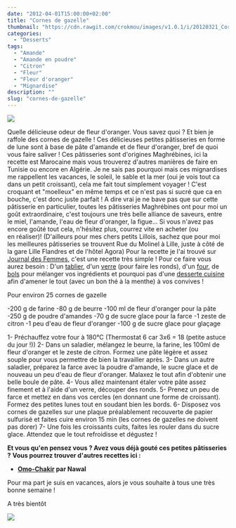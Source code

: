 ```yaml
---
date: "2012-04-01T15:00:00+02:00"
title: "Cornes de gazelle"
thumbnail: "https://cdn.rawgit.com/crokmou/images/v1.0.1/i/20120321_Corne_de_gazelle_001.jpg"
categories:
  - "Desserts"
tags:
  - "Amande"
  - "Amande en poudre"
  - "Citron"
  - "Fleur"
  - "Fleur d'oranger"
  - "Mignardise"
description: ""
slug: "cornes-de-gazelle"
---
```


[![](http://2.bp.blogspot.com/-P2ejUKznwlA/UCbMsoc8I-I/AAAAAAAAC_w/USMD1ipibMg/s320/20120321_Corne_de_gazelle_bann.jpg)](http://2.bp.blogspot.com/-P2ejUKznwlA/UCbMsoc8I-I/AAAAAAAAC_w/USMD1ipibMg/s1600/20120321_Corne_de_gazelle_bann.jpg)

Quelle délicieuse odeur de fleur d'oranger. Vous savez quoi ? Et bien je raffole des cornes de gazelle ! Ces délicieuses petites pâtisseries en forme de lune sont à base de pâte d'amande et de fleur d'oranger, bref de quoi vous faire saliver ! Ces pâtisseries sont d'origines Maghrébines, ici la recette est Marocaine mais vous trouverez d'autres manières de faire en Tunisie ou encore en Algérie. Je ne sais pas pourquoi mais ces mignardises me rappellent les vacances, le soleil, le sable et la mer (oui je vois tout ca dans un petit croissant), cela me fait tout simplement voyager ! C'est croquant et "moelleux" en même temps et ce n'est pas si sucré que ca en bouche, c'est donc juste parfait ! A dire vrai je ne bave pas que sur cette pâtisserie en particulier, toutes les pâtisseries Maghrébines ont pour moi un goût extraordinaire, c'est toujours une très belle alliance de saveurs, entre le miel, l'amande, l'eau de fleur d'oranger, la figue... Si vous n'avez pas encore goûté tout cela, n'hésitez plus, courrez vite en acheter (ou en réaliser)! (D'ailleurs pour mes chers petits Lillois, sachez que pour moi les meilleures pâtisseries se trouvent Rue du Molinel à Lille, juste à côté de la gare Lille Flandres et de l'hôtel Agora) Pour la recette je l'ai trouvé sur [Journal des Femmes](http://cuisine.journaldesfemmes.com/recette/314433-corne-de-gazelle), c'est une recette très simple ! Pour ce faire vous aurez besoin : D'un [tablier](http://www.rueducommerce.fr/m/pl/malid:261), d'un [verre](http://www.rueducommerce.fr/m/pl/malid:4769908) (pour faire les ronds), d'un [four](http://www.rueducommerce.fr/m/pl/malid:9404136), de [bols](http://www.rueducommerce.fr/m/pl/malid:4769881) pour mélanger vos ingrédients et pourquoi pas d'une [desserte cuisine](http://www.rueducommerce.fr/index/desserte%20cuisine) afin d'amener le tout (avec un bon thé à la menthe) à vos convives !

Pour environ 25 cornes de gazelle

-200 g de farine -80 g de beurre -100 ml de fleur d'oranger pour la pâte -250 g de poudre d'amandes -70 g de sucre glace pour la farce -1 zeste de citron -1 peu d'eau de fleur d'oranger -100 g de sucre glace pour glaçage

1- Préchauffez votre four à 180°C (Thermostat 6 car 3x6 = 18 (petite astuce du jour !)) 2- Dans un saladier, mélangez le beurre, la farine, les 100ml de fleur d'oranger et le zeste de citron. Formez une pâte légère et assez souple pour vous permettre de bien la travailler après. 3- Dans un autre saladier, préparez la farce avec la poudre d'amande, le sucre glace et de nouveau un peu d'eau de fleur d'oranger. Malaxez le tout afin d'obtenir une belle boule de pâte. 4- Vous allez maintenant étaler votre pâte assez finement et à l'aide d'un verre, découper des ronds. 5- Prenez un peu de farce et mettez en dans vos cercles (en donnant une forme de croissant). Formez des petites lunes tout en soudant bien les bords. 6- Disposez vos cornes de gazelles sur une plaque préalablement recouverte de papier sulfurisé et faites cuire environ 15 min (les cornes de gazelles ne doivent pas dorer) 7- Une fois les croissants cuits, faites les rouler dans du sucre glace. Attendez que le tout refroidisse et dégustez !

**Et vous qu'en pensez vous ? Avez vous déjà gouté ces petites pâtisseries ?** **Vous pourrez trouver d'autres recettes ici :**

*   **[Omo-Chakir](http://omochakir.over-blog.com/categorie-10822611.html) par Nawal**

Pour ma part je suis en vacances, alors je vous souhaite à tous une très bonne semaine !

A très bientôt

[![](http://4.bp.blogspot.com/-2bLosyMFac4/TxhFg0sR2dI/AAAAAAAABec/Mzg1OnlXUmM/s1600/Signature+copie.jpg)](http://4.bp.blogspot.com/-2bLosyMFac4/TxhFg0sR2dI/AAAAAAAABec/Mzg1OnlXUmM/s1600/Signature+copie.jpg)